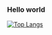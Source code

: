 ### Hello world

[![Top Langs](https://github-readme-stats.vercel.app/api/top-langs/?username=JWaters02&layout=compact)](https://github.com/JWaters02/github-readme-stats)
